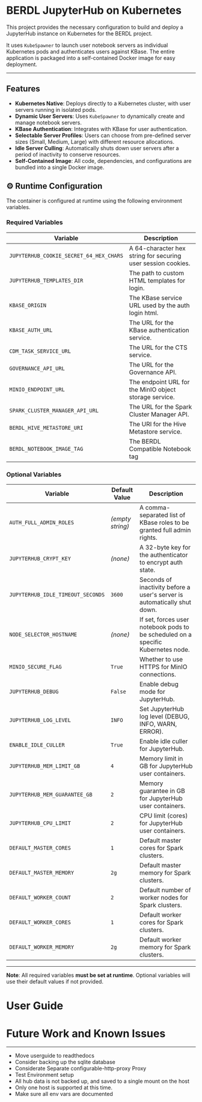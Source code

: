 # BERDL JupyterHub on Kubernetes

This project provides the necessary configuration to build and deploy a JupyterHub instance on Kubernetes for the BERDL project.

It uses `KubeSpawner` to launch user notebook servers as individual Kubernetes pods and authenticates users against KBase. The entire application is packaged into a self-contained Docker image for easy deployment.

---

## Features

* **Kubernetes Native**: Deploys directly to a Kubernetes cluster, with user servers running in isolated pods.
* **Dynamic User Servers**: Uses `KubeSpawner` to dynamically create and manage notebook servers.
* **KBase Authentication**: Integrates with KBase for user authentication.
* **Selectable Server Profiles**: Users can choose from pre-defined server sizes (Small, Medium, Large) with different resource allocations.
* **Idle Server Culling**: Automatically shuts down user servers after a period of inactivity to conserve resources.
* **Self-Contained Image**: All code, dependencies, and configurations are bundled into a single Docker image.


## ⚙️ Runtime Configuration

The container is configured at runtime using the following environment variables.

### Required Variables

| Variable                                | Description                                                 |
|-----------------------------------------|-------------------------------------------------------------|
| `JUPYTERHUB_COOKIE_SECRET_64_HEX_CHARS` | A 64-character hex string for securing user session cookies. |
| `JUPYTERHUB_TEMPLATES_DIR`              | The path to custom HTML templates for login.                |
| `KBASE_ORIGIN`                          | The KBase service URL used by the auth login html.          |
| `KBASE_AUTH_URL`                        | The URL for the KBase authentication service.               |
| `CDM_TASK_SERVICE_URL`                  | The URL for the CTS service.                                |
| `GOVERNANCE_API_URL`                    | The URL for the Governance API.                             |
| `MINIO_ENDPOINT_URL`                    | The endpoint URL for the MinIO object storage service.      |
| `SPARK_CLUSTER_MANAGER_API_URL`         | The URL for the Spark Cluster Manager API.                  |
| `BERDL_HIVE_METASTORE_URI`              | The URI for the Hive Metastore service.                     |
| `BERDL_NOTEBOOK_IMAGE_TAG`              | The BERDL Compatible Notebook tag                           |

### Optional Variables

| Variable                                | Default Value                           | Description                                                                      |
|-----------------------------------------|-----------------------------------------|----------------------------------------------------------------------------------|
| `AUTH_FULL_ADMIN_ROLES`                 | _(empty string)_                        | A comma-separated list of KBase roles to be granted full admin rights.           |
| `JUPYTERHUB_CRYPT_KEY`                  | _(none)_                                | A 32-byte key for the authenticator to encrypt auth state.                       |
| `JUPYTERHUB_IDLE_TIMEOUT_SECONDS`       | `3600`                                  | Seconds of inactivity before a user's server is automatically shut down.         |
| `NODE_SELECTOR_HOSTNAME`                | _(none)_                                | If set, forces user notebook pods to be scheduled on a specific Kubernetes node. |
| `MINIO_SECURE_FLAG`                     | `True`                                  | Whether to use HTTPS for MinIO connections.                                      |
| `JUPYTERHUB_DEBUG`                      | `False`                                 | Enable debug mode for JupyterHub.                                                |
| `JUPYTERHUB_LOG_LEVEL`                  | `INFO`                                  | Set JupyterHub log level (DEBUG, INFO, WARN, ERROR).                             |
| `ENABLE_IDLE_CULLER`                    | `True`                                  | Enable idle culler for JupyterHub.                                               |
| `JUPYTERHUB_MEM_LIMIT_GB`               | `4`                                     | Memory limit in GB for JupyterHub user containers.                               |
| `JUPYTERHUB_MEM_GUARANTEE_GB`           | `2`                                     | Memory guarantee in GB for JupyterHub user containers.                           |
| `JUPYTERHUB_CPU_LIMIT`                  | `2`                                     | CPU limit (cores) for JupyterHub user containers.                                |
| `DEFAULT_MASTER_CORES`                  | `1`                                     | Default master cores for Spark clusters.                                         |
| `DEFAULT_MASTER_MEMORY`                 | `2g`                                    | Default master memory for Spark clusters.                                        |
| `DEFAULT_WORKER_COUNT`                  | `2`                                     | Default number of worker nodes for Spark clusters.                               |
| `DEFAULT_WORKER_CORES`                  | `1`                                     | Default worker cores for Spark clusters.                                         |
| `DEFAULT_WORKER_MEMORY`                 | `2g`                                    | Default worker memory for Spark clusters.                                        |

---

**Note**: All required variables **must be set at runtime**. Optional variables will use their default values if not provided.

# User Guide

# Future Work and Known Issues

---
* Move userguide to readthedocs
* Consider backing up the sqlite database
* Considerate Separate configurable-http-proxy Proxy
* Test Environment setup
* All hub data is not backed up, and saved to a single mount on the host
* Only one host is supported at this time.
* Make sure all env vars are documented